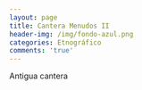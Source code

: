 ```yaml
---
layout: page
title: Cantera Menudos II
header-img: /img/fondo-azul.png
categories: Etnográfico
comments: 'true'
---
```



Antigua cantera

<div class="photo-gallery">
<ul>
</ul>
</div>
